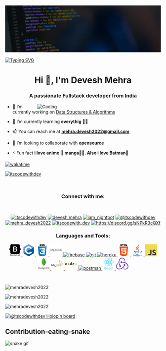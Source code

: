 
![MasterHead](./gif/me.gif)<br>

[![Typing SVG](https://readme-typing-svg.herokuapp.com?color=4F01EA&width=500&height=50&lines=%F0%9F%91%8B%F0%9F%8F%BB+Hey+there+nice+to+see+you!;%F0%9F%93%A3+I'm+looking+for+full-time+fullstack+roles;%F0%9F%92%A1+Click+to+get+my+LinkedIn)](https://www.linkedin.com/in/iam-devesh//)


<h1 align="center">Hi 👋, I'm Devesh Mehra</h1>
<h3 align="center">A passionate Fullstack developer from India</h3>


<img align="right" alt="Coding" width="400" src="https://cdn.dribbble.com/users/1162077/screenshots/3848914/programmer.gif">

- 🔭 I’m currently working on [Data Structures & Algorithms](https://github.com/MehraDevesh2022/DSA-L1-Fjp3-PepCoding)

- 🌱 I’m currently learning **everythig 🦾😎**

- 📫 You can reach me at **mehra.devesh2022@gmail.com**

- 👯 I’m looking to collaborate with **opensource**

- ⚡ Fun fact **i love anime || manga🧟‍♀️. Also i love Batman🦇**


[![wakatime](https://wakatime.com/badge/user/f7838f29-ea5b-42c9-a473-628c7d8bc934.svg)](https://wakatime.com/@f7838f29-ea5b-42c9-a473-628c7d8bc934)
<div><p align="left"> <a href="https://twitter.com/itscodewithdev" target="blank"><img src="https://img.shields.io/twitter/follow/itscodewithdev?logo=twitter&style=for-the-badge" alt="itscodewithdev" /></a>  </p> </div>


<div><br><div>
<h3 align="center">Connect with me:</h3><br>
<p align="center">
<a href="https://twitter.com/itscodewithdev" target="blank"><img align="center" src="https://raw.githubusercontent.com/rahuldkjain/github-profile-readme-generator/master/src/images/icons/Social/twitter.svg" alt="itscodewithdev" height="30" width="40" /></a>
<a href="https://www.linkedin.com/in/iam-devesh/" target="blank"><img align="center" src="https://raw.githubusercontent.com/rahuldkjain/github-profile-readme-generator/master/src/images/icons/Social/linked-in-alt.svg" alt="devesh mehra" height="30" width="40" /></a>
<a href="https://instagram.com/iam_nightbot" target="blank"><img align="center" src="https://raw.githubusercontent.com/rahuldkjain/github-profile-readme-generator/master/src/images/icons/Social/instagram.svg" alt="iam_nightbot" height="30" width="40" /></a>
<a href="https://hashnode.com/@itscodewithdev" target="blank"><img align="center" src="https://raw.githubusercontent.com/rahuldkjain/github-profile-readme-generator/master/src/images/icons/Social/hashnode.svg" alt="@itscodewithdev" height="30" width="40" /></a>
<a href="https://www.hackerrank.com/mehra_devesh2022" target="blank"><img align="center" src="https://raw.githubusercontent.com/rahuldkjain/github-profile-readme-generator/master/src/images/icons/Social/hackerrank.svg" alt="mehra_devesh2022" height="30" width="40" /></a>
<a href="https://www.leetcode.com/itscodewith_dev" target="blank"><img align="center" src="https://raw.githubusercontent.com/rahuldkjain/github-profile-readme-generator/master/src/images/icons/Social/leet-code.svg" alt="itscodewith_dev" height="30" width="40" /></a>
<a href="https://discord.gg/https://discord.gg/sNPkR3cQXf" target="blank"><img align="center" src="https://raw.githubusercontent.com/rahuldkjain/github-profile-readme-generator/master/src/images/icons/Social/discord.svg" alt="https://discord.gg/sNPkR3cQXf" height="30" width="40" /></a>
</p>

<h3 align="center">Languages and Tools:</h3>
<p align="center"> <a href="https://getbootstrap.com" target="_blank" rel="noreferrer"> <img src="https://raw.githubusercontent.com/devicons/devicon/master/icons/bootstrap/bootstrap-plain-wordmark.svg" alt="bootstrap" width="40" height="40"/> </a> <a href="https://www.cprogramming.com/" target="_blank" rel="noreferrer"> <img src="https://raw.githubusercontent.com/devicons/devicon/master/icons/c/c-original.svg" alt="c" width="40" height="40"/> </a> <a href="https://www.w3schools.com/css/" target="_blank" rel="noreferrer"> <img src="https://raw.githubusercontent.com/devicons/devicon/master/icons/css3/css3-original-wordmark.svg" alt="css3" width="40" height="40"/> </a> <a href="https://expressjs.com" target="_blank" rel="noreferrer"> <img src="https://raw.githubusercontent.com/devicons/devicon/master/icons/express/express-original-wordmark.svg" alt="express" width="40" height="40"/> </a> <a href="https://firebase.google.com/" target="_blank" rel="noreferrer"> <img src="https://www.vectorlogo.zone/logos/firebase/firebase-icon.svg" alt="firebase" width="40" height="40"/> </a> <a href="https://git-scm.com/" target="_blank" rel="noreferrer"> <img src="https://www.vectorlogo.zone/logos/git-scm/git-scm-icon.svg" alt="git" width="40" height="40"/> </a> <a href="https://heroku.com" target="_blank" rel="noreferrer"> <img src="https://www.vectorlogo.zone/logos/heroku/heroku-icon.svg" alt="heroku" width="40" height="40"/> </a> <a href="https://www.w3.org/html/" target="_blank" rel="noreferrer"> <img src="https://raw.githubusercontent.com/devicons/devicon/master/icons/html5/html5-original-wordmark.svg" alt="html5" width="40" height="40"/> </a> <a href="https://www.java.com" target="_blank" rel="noreferrer"> <img src="https://raw.githubusercontent.com/devicons/devicon/master/icons/java/java-original.svg" alt="java" width="40" height="40"/> </a> <a href="https://developer.mozilla.org/en-US/docs/Web/JavaScript" target="_blank" rel="noreferrer"> <img src="https://raw.githubusercontent.com/devicons/devicon/master/icons/javascript/javascript-original.svg" alt="javascript" width="40" height="40"/> </a> <a href="https://www.mongodb.com/" target="_blank" rel="noreferrer"> <img src="https://raw.githubusercontent.com/devicons/devicon/master/icons/mongodb/mongodb-original-wordmark.svg" alt="mongodb" width="40" height="40"/> </a> <a href="https://www.mysql.com/" target="_blank" rel="noreferrer"> <img src="https://raw.githubusercontent.com/devicons/devicon/master/icons/mysql/mysql-original-wordmark.svg" alt="mysql" width="40" height="40"/> </a> <a href="https://nodejs.org" target="_blank" rel="noreferrer"> <img src="https://raw.githubusercontent.com/devicons/devicon/master/icons/nodejs/nodejs-original-wordmark.svg" alt="nodejs" width="40" height="40"/> </a> <a href="https://postman.com" target="_blank" rel="noreferrer"> <img src="https://www.vectorlogo.zone/logos/getpostman/getpostman-icon.svg" alt="postman" width="40" height="40"/> </a> <a href="https://reactjs.org/" target="_blank" rel="noreferrer"> <img src="https://raw.githubusercontent.com/devicons/devicon/master/icons/react/react-original-wordmark.svg" alt="react" width="40" height="40"/> </a> <a href="https://redux.js.org" target="_blank" rel="noreferrer"> <img src="https://raw.githubusercontent.com/devicons/devicon/master/icons/redux/redux-original.svg" alt="redux" width="40" height="40"/> </a> </p>
<br>

<p><img align="left" src="https://github-readme-stats.vercel.app/api/top-langs?username=mehradevesh2022&show_icons=true&locale=en&layout=compact" alt="mehradevesh2022" /></p><br>


<p><img align="left" src="https://github-readme-streak-stats.herokuapp.com/?user=mehradevesh2022&" alt="mehradevesh2022" /></p><br>


<p>&nbsp;<img align="left" src="https://github-readme-stats.vercel.app/api?username=mehradevesh2022&show_icons=true&locale=en" alt="mehradevesh2022" /></p>

 

      

[![@itscodewithdev Holopin board](https://holopin.me/itscodewithdev)](https://holopin.io/@itscodewithdev)

## Contribution-eating-snake
 ![snake gif](https://github.com/MehraDevesh2022/MehraDevesh2022/blob/output/github-contribution-grid-snake.gif)

             
